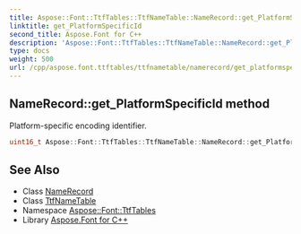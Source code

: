 ```yaml
---
title: Aspose::Font::TtfTables::TtfNameTable::NameRecord::get_PlatformSpecificId method
linktitle: get_PlatformSpecificId
second_title: Aspose.Font for C++
description: 'Aspose::Font::TtfTables::TtfNameTable::NameRecord::get_PlatformSpecificId method. Platform-specific encoding identifier in C++.'
type: docs
weight: 500
url: /cpp/aspose.font.ttftables/ttfnametable/namerecord/get_platformspecificid/
---
```

## NameRecord::get_PlatformSpecificId method


Platform-specific encoding identifier.

```cpp
uint16_t Aspose::Font::TtfTables::TtfNameTable::NameRecord::get_PlatformSpecificId() const
```

## See Also

* Class [NameRecord](../)
* Class [TtfNameTable](../../)
* Namespace [Aspose::Font::TtfTables](../../../)
* Library [Aspose.Font for C++](../../../../)
